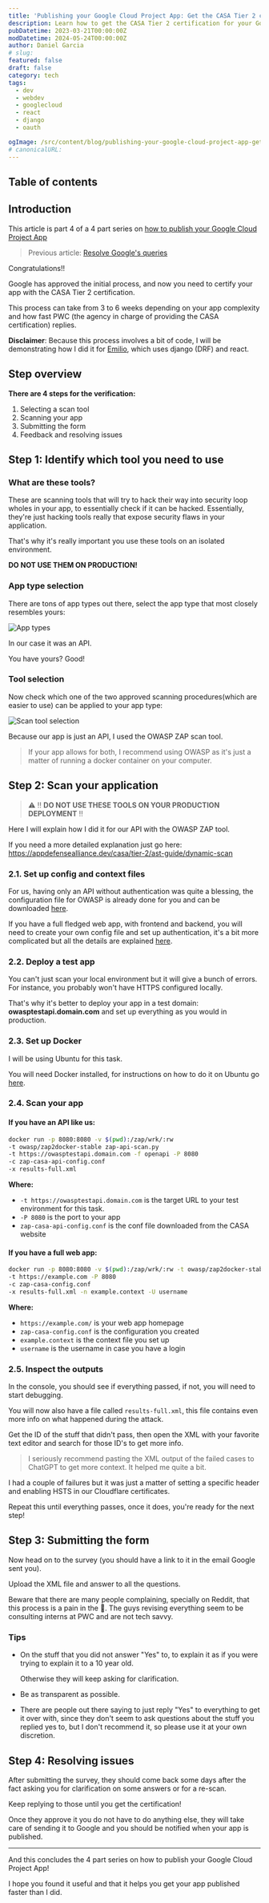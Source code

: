 ```yaml
---
title: 'Publishing your Google Cloud Project App: Get the CASA Tier 2 certification'
description: Learn how to get the CASA Tier 2 certification for your Google Cloud Project App.
pubDatetime: 2023-03-21T00:00:00Z
modDatetime: 2024-05-24T00:00:00Z
author: Daniel Garcia
# slug:
featured: false
draft: false
category: tech
tags:
  - dev
  - webdev
  - googlecloud
  - react
  - django
  - oauth

ogImage: /src/content/blog/publishing-your-google-cloud-project-app-get-the-casa-tier-2-certification/cover.png
# canonicalURL:
---
```


## Table of contents

## Introduction

This article is part 4 of a 4 part series on [how to publish your Google Cloud Project App](/blog/publishing-your-google-cloud-project-app/)

> Previous article: [Resolve Google's queries](/blog/publishing-your-google-cloud-project-app-resolve-google-queries/)

Congratulations!!

Google has approved the initial process, and now you need to certify your app with the CASA Tier 2 certification.

This process can take from 3 to 6 weeks depending on your app complexity and how fast PWC (the agency in charge of providing the CASA certification) replies.

**Disclaimer**: Because this process involves a bit of code, I will be demonstrating how I did it for [Emilio](https://getemil.io), which uses django (DRF) and react.

## Step overview

**There are 4 steps for the verification:**

1. Selecting a scan tool
2. Scanning your app
3. Submitting the form
4. Feedback and resolving issues

## Step 1: Identify which tool you need to use

### What are these tools?

These are scanning tools that will try to hack their way into security loop wholes in your app, to essentially check if it can be hacked. Essentially, they're just hacking tools really that expose security flaws in your application.

That's why it's really important you use these tools on an isolated environment.

**DO NOT USE THEM ON PRODUCTION!**

### App type selection

There are tons of app types out there, select the app type that most closely resembles yours:

![App types](./app-types.png)

In our case it was an API.

You have yours? Good!

### Tool selection

Now check which one of the two approved scanning procedures(which are easier to use) can be applied to your app type:

![Scan tool selection](./scan-tool-selection.png)

Because our app is just an API, I used the OWASP ZAP scan tool.

> If your app allows for both, I recommend using OWASP as it's just a matter of running a docker container on your computer\.

## Step 2: Scan your application

> ⚠️ ‼️ **DO NOT USE THESE TOOLS ON YOUR PRODUCTION DEPLOYMENT** ‼️

Here I will explain how I did it for our API with the OWASP ZAP tool.

If you need a more detailed explanation just go here: [https://appdefensealliance\.dev/casa/tier\-2/ast\-guide/dynamic\-scan](https://appdefensealliance.dev/casa/tier-2/ast-guide/dynamic-scan)

### 2.1. Set up config and context files

For us, having only an API without authentication was quite a blessing, the configuration file for OWASP is already done for you and can be downloaded [here](https://appdefensealliance.dev/casa/tier-2/ast-guide/dynamic-scan).

If you have a full fledged web app, with frontend and backend, you will need to create your own config file and set up authentication, it's a bit more complicated but all the details are explained [here](https://appdefensealliance.dev/casa/tier-2/ast-guide/dynamic-scan).

### 2.2. Deploy a test app

You can't just scan your local environment but it will give a bunch of errors. For instance, you probably won't have HTTPS configured locally.

That's why it's better to deploy your app in a test domain: **owasptestapi.domain.com** and set up everything as you would in production.

### 2.3. Set up Docker

I will be using Ubuntu for this task.

You will need Docker installed, for instructions on how to do it on Ubuntu go [here](https://docs.docker.com/engine/install/ubuntu/).

### 2.4. Scan your app

#### If you have an API like us:

```bash
docker run -p 8080:8080 -v $(pwd):/zap/wrk/:rw
-t owasp/zap2docker-stable zap-api-scan.py
-t https://owasptestapi.domain.com -f openapi -P 8080
-c zap-casa-api-config.conf
-x results-full.xml
```

**Where:**

- `-t https://owasptestapi.domain.com` is the target URL to your test environment for this task.
- `-P 8080` is the port to your app
- `zap-casa-api-config.conf` is the conf file downloaded from the CASA website

#### If you have a full web app:

```bash
docker run -p 8080:8080 -v $(pwd):/zap/wrk/:rw -t owasp/zap2docker-stable zap-full-scan.py
-t https://example.com -P 8080
-c zap-casa-config.conf
-x results-full.xml -n example.context -U username
```

**Where:**

- `https://example.com/` is your web app homepage
- `zap-casa-config.conf` is the configuration you created
- `example.context` is the context file you set up
- `username` is the username in case you have a login

### 2.5. Inspect the outputs

In the console, you should see if everything passed, if not, you will need to start debugging.

You will now also have a file called `results-full.xml`, this file contains even more info on what happened during the attack.

Get the ID of the stuff that didn't pass, then open the XML with your favorite text editor and search for those ID's to get more info.

> I seriously recommend pasting the XML output of the failed cases to ChatGPT to get more context. It helped me quite a bit.

I had a couple of failures but it was just a matter of setting a specific header and enabling HSTS in our Cloudflare certificates.

Repeat this until everything passes, once it does, you're ready for the next step!

## Step 3: Submitting the form

Now head on to the survey (you should have a link to it in the email Google sent you).

Upload the XML file and answer to all the questions.

Beware that there are many people complaining, specially on Reddit, that this process is a pain in the 🍑. The guys revising everything seem to be consulting interns at PWC and are not tech savvy.

### Tips

- On the stuff that you did not answer "Yes" to, to explain it as if you were trying to explain it to a 10 year old.

  Otherwise they will keep asking for clarification.

- Be as transparent as possible.

- There are people out there saying to just reply "Yes" to everything to get it over with, since they don't seem to ask questions about the stuff you replied yes to, but I don't recommend it, so please use it at your own discretion.

## Step 4: Resolving issues

After submitting the survey, they should come back some days after the fact asking you for clarification on some answers or for a re-scan.

Keep replying to those until you get the certification!

Once they approve it you do not have to do anything else, they will take care of sending it to Google and you should be notified when your app is published.

---

And this concludes the 4 part series on how to publish your Google Cloud Project App!

I hope you found it useful and that it helps you get your app published faster than I did.
